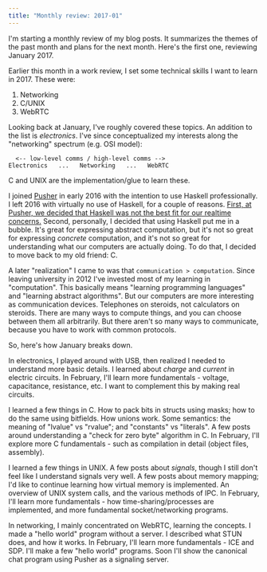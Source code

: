```yaml
---
title: "Monthly review: 2017-01"
---
```


I'm starting a monthly review of my blog posts. It summarizes the themes of the past month and plans for the next month. Here's the first one, reviewing January 2017.

Earlier this month in a work review, I set some technical skills I want to learn in 2017. These were:

1. Networking
2. C/UNIX
3. WebRTC

Looking back at January, I've roughly covered these topics. An addition to the list is _electronics_. I've since conceptualized my interests along the "networking" spectrum (e.g. OSI model):

```
  <-- low-level comms / high-level comms -->
Electronics   ...   Networking   ...   WebRTC
```

C and UNIX are the implementation/glue to learn these.

I joined [Pusher](https://pusher.com/) in early 2016 with the intention to use Haskell professionally. I left 2016 with virtually no use of Haskell, for a couple of reasons. [First, at Pusher, we decided that Haskell was not the best fit for our realtime concerns.](https://blog.pusher.com/latency-working-set-ghc-gc-pick-two/) Second, personally, I decided that using Haskell put me in a bubble. It's great for expressing abstract computation, but it's not so great for expressing _concrete_ computation, and it's not so great for understanding what our computers are actually doing. To do that, I decided to move back to my old friend: C.

A later "realization" I came to was that `communication > computation`. Since leaving university in 2012 I've invested most of my learning in "computation". This basically means "learning programming languages" and "learning abstract algorithms". But our computers are more interesting as communication devices. Telephones on steroids, not calculators on steroids. There are many ways to compute things, and you can choose between them all arbitrarily. But there aren't so many ways to communicate, because you have to work with common protocols.

So, here's how January breaks down.

In electronics, I played around with USB, then realized I needed to understand more basic details. I learned about _charge_ and _current_ in electric circuits. In February, I'll learn more fundamentals - voltage, capacitance, resistance, etc. I want to complement this by making real circuits.

I learned a few things in C. How to pack bits in structs using masks; how to do the same using bitfields. How unions work. Some semantics: the meaning of "lvalue" vs "rvalue"; and "constants" vs "literals". A few posts around understanding a "check for zero byte" algorithm in C. In February, I'll explore more C fundamentals - such as compilation in detail (object files, assembly).

I learned a few things in UNIX. A few posts about _signals_, though I still don't feel like I understand signals very well. A few posts about memory mapping; I'd like to continue learning how virtual memory is implemented. An overview of UNIX system calls, and the various methods of IPC. In February, I'll learn more fundamentals - how time-sharing/processes are implemented, and more fundamental socket/networking programs.

In networking, I mainly concentrated on WebRTC, learning the concepts. I made a "hello world" program without a server. I described what STUN does, and how it works. In February, I'll learn more fundamentals - ICE and SDP. I'll make a few "hello world" programs. Soon I'll show the canonical chat program using Pusher as a signaling server.

